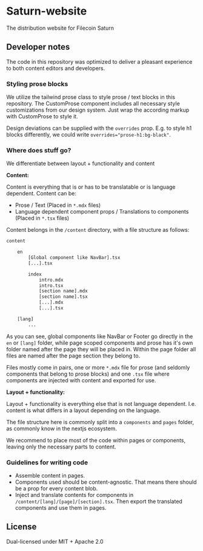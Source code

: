 # Saturn-website

The distribution website for Filecoin Saturn

## Developer notes

The code in this repository was optimized to deliver a pleasant experience to both content editors and developers.

### Styling prose blocks

We utilize the tailwind prose class to style prose / text blocks in this repository.
The CustomProse component includes all necessary style customizations from our design system.
Just wrap the according markup with CustomProse to style it.

Design deviations can be supplied with the `overrides` prop. E.g. to style h1 blocks differently, we could write `overrides="prose-h1:bg-black"`.

### Where does stuff go?

We differentiate between layout + functionality and content

**Content:**

Content is everything that is or has to be translatable or is language dependent. Content can be:

- Prose / Text (Placed in `*.mdx` files)
- Language dependent component props / Translations to components (Placed in `*.tsx` files)

Content belongs in the `/content` directory, with a file structure as follows:

```txt
content

    en
        [Global component like NavBar].tsx
        [...].tsx

        index
            intro.mdx
            intro.tsx
            [section name].mdx
            [section name].tsx
            [...].mdx
            [...].tsx

    [lang]
        ...
```

As you can see, global components like NavBar or Footer go directly in the `en` or `[lang]` folder, while page scoped components and prose has it's own folder named after the page they will be placed in. Within the page folder all files are named after the page section they belong to.

Files mostly come in pairs, one or more `*.mdx` file for prose (and seldomly components that belong to prose blocks) and one `.tsx` file where components are injected with content and exported for use.

**Layout + functionality:**

Layout + functionality is everything else that is not language dependent. I.e. content is what differs in a layout depending on the language.

The file structure here is commonly split into a `components` and `pages` folder, as commonly know in the nextjs ecosystem.

We recommend to place most of the code within pages or components, leaving only the necessary parts to content.

### Guidelines for writing code

- Assemble content in pages.
- Components used should be content-agnostic. That means there should be a prop for every content blob.
- Inject and translate contents for components in `/content/[lang]/[page]/[section].tsx`. Then export the translated components and use them in pages.

## License
Dual-licensed under MIT + Apache 2.0
